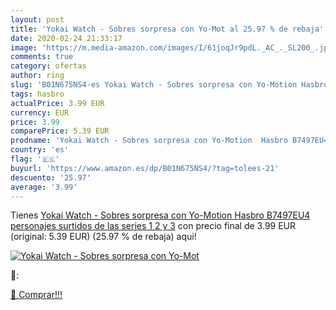 ```yaml
---
layout: post
title: 'Yokai Watch - Sobres sorpresa con Yo-Mot al 25.97 % de rebaja'
date: 2020-02-24 21:33:17
image: 'https://m.media-amazon.com/images/I/61joqJr9pdL._AC_._SL200_.jpg'
comments: true
category: ofertas
author: ring
slug: 'B01N675NS4-es Yokai Watch - Sobres sorpresa con Yo-Motion Hasbro...'
tags: hasbro
actualPrice: 3.99 EUR
currency: EUR
price: 3.99
comparePrice: 5.39 EUR
prodname: 'Yokai Watch - Sobres sorpresa con Yo-Motion  Hasbro B7497EU4   personajes surtidos de las series 1 2 y 3'
country: 'es'
flag: '🇪🇸'
buyurl: 'https://www.amazon.es/dp/B01N675NS4/?tag=tolees-21'
descuento: '25.97'
average: '3.99'
---
```


Tienes [Yokai Watch - Sobres sorpresa con Yo-Motion  Hasbro B7497EU4   personajes surtidos de las series 1 2 y 3](https://www.amazon.es/dp/B01N675NS4/?tag=tolees-21) con precio final de  3.99 EUR (original: 5.39 EUR) (25.97 %  de rebaja) aqui!

[![Yokai Watch - Sobres sorpresa con Yo-Mot](https://m.media-amazon.com/images/I/61joqJr9pdL._AC_._SL200_.jpg)](https://www.amazon.es/dp/B01N675NS4/?tag=tolees-21)

🔎:


[🛒 Comprar!!!](https://www.amazon.es/dp/B01N675NS4/?tag=tolees-21)
